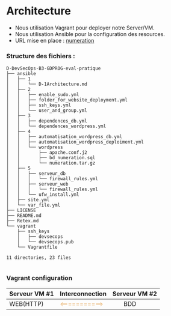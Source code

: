 # Architecture

- Nous utilisation Vagrant pour deployer notre Server/VM.
- Nous utilisation Ansible pour la configuration des resources.
- URL mise en place : [numeration](http://wwww.numeration.com)

### Structure des fichiers :
```schell
D-DevSecOps-B3-GDPROG-eval-pratique
├── ansible
│   ├── 1
│   │   └── D-1Architecture.md
│   ├── 2
│   │   ├── enable_sudo.yml
│   │   ├── folder_for_website_deployment.yml
│   │   ├── ssh_keys.yml
│   │   └── user_and_group.yml
│   ├── 3
│   │   ├── dependences_db.yml
│   │   └── dependences_wordpress.yml
│   ├── 4
│   │   ├── automatisation_wordpress_db.yml
│   │   ├── automatisation_wordpress_deploiment.yml
│   │   └── wordpress
│   │       ├── apache.conf.j2
│   │       ├── bd_numeration.sql
│   │       └── numeration.tar.gz
│   ├── 5
│   │   ├── serveur_db
│   │   │   └── firewall_rules.yml
│   │   ├── serveur_web
│   │   │   └── firewall_rules.yml
│   │   └── ufw_install.yml
│   ├── site.yml
│   └── var_file.yml
├── LICENSE
├── README.md
├── Retex.md
└── vagrant
    ├── ssh_keys
    │   ├── devsecops
    │   └── devsecops.pub
    └── Vagrantfile

11 directories, 23 files


```

### Vagrant configuration

| Serveur VM #1                              | Interconnection                                   | Serveur VM #2                                    |
|--------------------------------------------|---------------------------------------------------|--------------------------------------------------|
| <div style="margin: auto;">WEB(HTTP)</div> | <span style="color:#eab676" ><===========></span> | <div style="width: 50%; margin: auto;">BDD</div> |